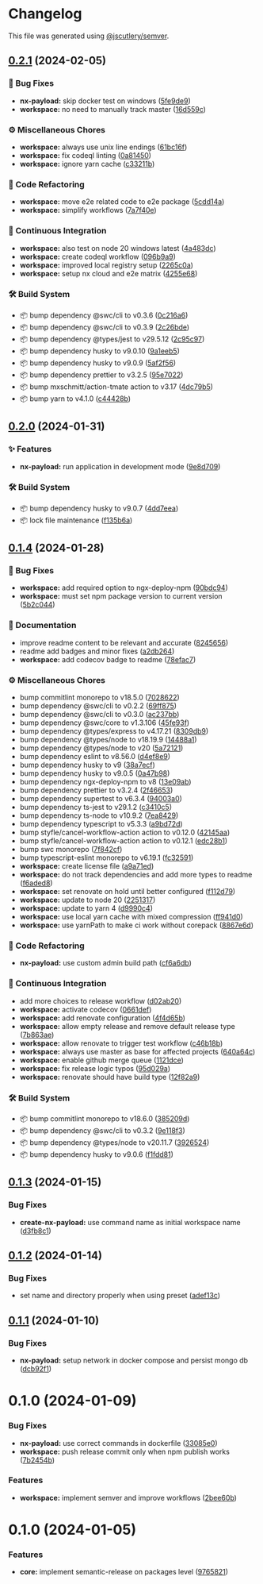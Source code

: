 # Changelog

This file was generated using [@jscutlery/semver](https://github.com/jscutlery/semver).

## [0.2.1](https://github.com/codeware-sthlm/nx-plugins/compare/workspace-0.2.0...workspace-0.2.1) (2024-02-05)


### 🐞 Bug Fixes

* **nx-payload:** skip docker test on windows ([5fe9de9](https://github.com/codeware-sthlm/nx-plugins/commit/5fe9de9cf179214b33d1d8e355fd8f5e8fca0b1e))
* **workspace:** no need to manually track master ([16d559c](https://github.com/codeware-sthlm/nx-plugins/commit/16d559cc193d383a93a5265b6f547adff884388e))


### ⚙️ Miscellaneous Chores

* **workspace:** always use unix line endings ([61bc16f](https://github.com/codeware-sthlm/nx-plugins/commit/61bc16f33b9184af0b4da66ab4b493bbb27ee635))
* **workspace:** fix codeql linting ([0a81450](https://github.com/codeware-sthlm/nx-plugins/commit/0a81450ad9575c3672b74c90285848527b1cd62a))
* **workspace:** ignore yarn cache ([c33211b](https://github.com/codeware-sthlm/nx-plugins/commit/c33211b9d32f7f87c74cadc0a60b15642c425420))


### 🧹 Code Refactoring

* **workspace:** move e2e related code to e2e package ([5cdd14a](https://github.com/codeware-sthlm/nx-plugins/commit/5cdd14a1bdbacf3232bce3a6635f2be8d5bbf8ad))
* **workspace:** simplify workflows ([7a7f40e](https://github.com/codeware-sthlm/nx-plugins/commit/7a7f40eab182e54d85c105f775f154af01b5c4e2))


### 🤖 Continuous Integration

* **workspace:** also test on node 20 windows latest ([4a483dc](https://github.com/codeware-sthlm/nx-plugins/commit/4a483dc7e190c160a1d3de7d40707a617599ccd4))
* **workspace:** create codeql workflow ([096b9a9](https://github.com/codeware-sthlm/nx-plugins/commit/096b9a9b8cc89739e0ea241bcfa2f4a7da1ba3a6))
* **workspace:** improved local registry setup ([2265c0a](https://github.com/codeware-sthlm/nx-plugins/commit/2265c0a3292bdbb3215bf4e1363735f1c036ca1d))
* **workspace:** setup nx cloud and e2e matrix ([4255e68](https://github.com/codeware-sthlm/nx-plugins/commit/4255e685e3fc70859cdc7bd8f61bbbc0aedec3a2))


### 🛠️ Build System

* 📦 bump dependency @swc/cli to v0.3.6 ([0c216a6](https://github.com/codeware-sthlm/nx-plugins/commit/0c216a6fb5b4fb89679138a2fdf586a7bee0b940))
* 📦 bump dependency @swc/cli to v0.3.9 ([2c26bde](https://github.com/codeware-sthlm/nx-plugins/commit/2c26bde2b526103c8c5f33de2b2b0fb755f9b500))
* 📦 bump dependency @types/jest to v29.5.12 ([2c95c97](https://github.com/codeware-sthlm/nx-plugins/commit/2c95c9706cf64d74bb41e18f324e6e4b514fa2cb))
* 📦 bump dependency husky to v9.0.10 ([9a1eeb5](https://github.com/codeware-sthlm/nx-plugins/commit/9a1eeb57952d9d60490658a7f4a35eb5c52f8b8e))
* 📦 bump dependency husky to v9.0.9 ([5af2f56](https://github.com/codeware-sthlm/nx-plugins/commit/5af2f5617449af07adc0f4407e56654a993be64d))
* 📦 bump dependency prettier to v3.2.5 ([95e7022](https://github.com/codeware-sthlm/nx-plugins/commit/95e70228755b9f77ad3006be6e7d2d3070ecb18f))
* 📦 bump mxschmitt/action-tmate action to v3.17 ([4dc79b5](https://github.com/codeware-sthlm/nx-plugins/commit/4dc79b5638a422e33030153b7b8511bab3d69be9))
* 📦 bump yarn to v4.1.0 ([c44428b](https://github.com/codeware-sthlm/nx-plugins/commit/c44428bb60239bb590f65df7503a7c8f8bd91f15))

## [0.2.0](https://github.com/codeware-sthlm/nx-plugins/compare/workspace-0.1.4...workspace-0.2.0) (2024-01-31)


### ✨ Features

* **nx-payload:** run application in development mode ([9e8d709](https://github.com/codeware-sthlm/nx-plugins/commit/9e8d709a3908ef2c9360708a256b78ffe36390a6))


### 🛠️ Build System

* 📦 bump dependency husky to v9.0.7 ([4dd7eea](https://github.com/codeware-sthlm/nx-plugins/commit/4dd7eeae5f8192fe2e50e95de590e9447fc52bc9))
* 📦 lock file maintenance ([f135b6a](https://github.com/codeware-sthlm/nx-plugins/commit/f135b6a72d141195ffea717a6e094a7e731ec887))

## [0.1.4](https://github.com/codeware-sthlm/nx-plugins/compare/workspace-0.1.3...workspace-0.1.4) (2024-01-28)


### 🐞 Bug Fixes

* **workspace:** add required option to ngx-deploy-npm ([90bdc94](https://github.com/codeware-sthlm/nx-plugins/commit/90bdc94eed32b198fb429195f7e9205e234eb890))
* **workspace:** must set npm package version to current version ([5b2c044](https://github.com/codeware-sthlm/nx-plugins/commit/5b2c0440ec538b9701d727afb5a6b174dabf50c9))


### 📄 Documentation

* improve readme content to be relevant and accurate ([8245656](https://github.com/codeware-sthlm/nx-plugins/commit/82456567ea91963ea1f0a3a9c4aa557498621cec))
* readme add badges and minor fixes ([a2db264](https://github.com/codeware-sthlm/nx-plugins/commit/a2db264b0e8c268a4a1644b565a54fa2fe492909))
* **workspace:** add codecov badge to readme ([78efac7](https://github.com/codeware-sthlm/nx-plugins/commit/78efac758e1a63a2c40b311e8b6a370b14581747))


### ⚙️ Miscellaneous Chores

* bump commitlint monorepo to v18.5.0 ([7028622](https://github.com/codeware-sthlm/nx-plugins/commit/7028622b83cc24021e84476305706b47a0c4ebe5))
* bump dependency @swc/cli to v0.2.2 ([69ff875](https://github.com/codeware-sthlm/nx-plugins/commit/69ff875818e25438cfca6e92404e0ce9a2ae2a29))
* bump dependency @swc/cli to v0.3.0 ([ac237bb](https://github.com/codeware-sthlm/nx-plugins/commit/ac237bba943cefb4da44ca781d0420bc0c946376))
* bump dependency @swc/core to v1.3.106 ([45fe93f](https://github.com/codeware-sthlm/nx-plugins/commit/45fe93fe97223f8b93eff2b8f4c64af8d818b70c))
* bump dependency @types/express to v4.17.21 ([8309db9](https://github.com/codeware-sthlm/nx-plugins/commit/8309db906e3dae36525fb8c95d43d5398fda46af))
* bump dependency @types/node to v18.19.9 ([14488a1](https://github.com/codeware-sthlm/nx-plugins/commit/14488a11e7ab7e1c40758f276476f885b79f163c))
* bump dependency @types/node to v20 ([5a72121](https://github.com/codeware-sthlm/nx-plugins/commit/5a721219af0f52f418ad3efd5106ed57624d907c))
* bump dependency eslint to v8.56.0 ([d4ef8e9](https://github.com/codeware-sthlm/nx-plugins/commit/d4ef8e93bea1b78d75cddf1a2a752622e55cf24d))
* bump dependency husky to v9 ([38a7ecf](https://github.com/codeware-sthlm/nx-plugins/commit/38a7ecfecacc3f1ce13c11e39bbf82d3f3ad81d1))
* bump dependency husky to v9.0.5 ([0a47b98](https://github.com/codeware-sthlm/nx-plugins/commit/0a47b98c67fb94fb8ec12910b7b5172d10c6aa26))
* bump dependency ngx-deploy-npm to v8 ([13e09ab](https://github.com/codeware-sthlm/nx-plugins/commit/13e09abdfef2c37749a5239e99ac2124219acb38))
* bump dependency prettier to v3.2.4 ([2f46653](https://github.com/codeware-sthlm/nx-plugins/commit/2f46653a5d0c3fe318b70ffe92eb884f42b40e62))
* bump dependency supertest to v6.3.4 ([94003a0](https://github.com/codeware-sthlm/nx-plugins/commit/94003a02d8bdba8efc7ccaf42f874af7f88695db))
* bump dependency ts-jest to v29.1.2 ([c3410c5](https://github.com/codeware-sthlm/nx-plugins/commit/c3410c5eef5ac6aae79bbc3cad9701dfd598d1fc))
* bump dependency ts-node to v10.9.2 ([7ea8429](https://github.com/codeware-sthlm/nx-plugins/commit/7ea8429f7e89cdcf79cff115aa2e13be99e4b341))
* bump dependency typescript to v5.3.3 ([a9bd72d](https://github.com/codeware-sthlm/nx-plugins/commit/a9bd72d21bcd5e992d7aef971fe9845c1cbbd17b))
* bump styfle/cancel-workflow-action action to v0.12.0 ([42145aa](https://github.com/codeware-sthlm/nx-plugins/commit/42145aad78d8e1c40fafef73a4b81092ce01dfea))
* bump styfle/cancel-workflow-action action to v0.12.1 ([edc28b1](https://github.com/codeware-sthlm/nx-plugins/commit/edc28b17c798c1619998ba03d52f1f4bcb3f2b5d))
* bump swc monorepo ([7f842cf](https://github.com/codeware-sthlm/nx-plugins/commit/7f842cfc47bdb82d35d22b4ba1cac02b4576c956))
* bump typescript-eslint monorepo to v6.19.1 ([fc32591](https://github.com/codeware-sthlm/nx-plugins/commit/fc32591da77897ee6f943cbf7271aecfd4293c03))
* **workspace:** create license file ([a9a71ed](https://github.com/codeware-sthlm/nx-plugins/commit/a9a71ed181f2d4757468e8fd63eddfbb2abcbcdb))
* **workspace:** do not track dependencies and add more types to readme ([f6aded8](https://github.com/codeware-sthlm/nx-plugins/commit/f6aded83cd76cb35239fb39f9b6c3591511885ce))
* **workspace:** set renovate on hold until better configured ([f112d79](https://github.com/codeware-sthlm/nx-plugins/commit/f112d79b5b66a5d3fc223284b3bd6ac4d02aec91))
* **workspace:** update to node 20 ([2251317](https://github.com/codeware-sthlm/nx-plugins/commit/22513170791fce69fbd142bd5cb98f87ddb172de))
* **workspace:** update to yarn 4 ([d9990c4](https://github.com/codeware-sthlm/nx-plugins/commit/d9990c4823779c43d9b6687e7417f5283d5c9713))
* **workspace:** use local yarn cache with mixed compression ([ff941d0](https://github.com/codeware-sthlm/nx-plugins/commit/ff941d093b4217cb20a11322d716befbfb13d759))
* **workspace:** use yarnPath to make ci work without corepack ([8867e6d](https://github.com/codeware-sthlm/nx-plugins/commit/8867e6dc9d64beb03223038c2217188c2ecd22f2))


### 🧹 Code Refactoring

* **nx-payload:** use custom admin build path ([cf6a6db](https://github.com/codeware-sthlm/nx-plugins/commit/cf6a6db14be164d30855346731c00d4893bf4925))


### 🤖 Continuous Integration

* add more choices to release workflow ([d02ab20](https://github.com/codeware-sthlm/nx-plugins/commit/d02ab208fd38ce47a825ec017739650e7894bbd0))
* **workspace:** activate codecov ([0661def](https://github.com/codeware-sthlm/nx-plugins/commit/0661def92883d46150093d24f9c4f1486a6bdf7f))
* **workspace:** add renovate configuration ([4f4d65b](https://github.com/codeware-sthlm/nx-plugins/commit/4f4d65bdad79ba2fd5a63db1543256b1bde451e9))
* **workspace:** allow empty release and remove default release type ([7b863ae](https://github.com/codeware-sthlm/nx-plugins/commit/7b863aee62f209e7a4bbcaf409ae8e804ebc9468))
* **workspace:** allow renovate to trigger test workflow ([c46b18b](https://github.com/codeware-sthlm/nx-plugins/commit/c46b18bd3d5afe481d76d29f5f9330dedead81f5))
* **workspace:** always use master as base for affected projects ([640a64c](https://github.com/codeware-sthlm/nx-plugins/commit/640a64c177e7913d9db15a08baf6382162297a24))
* **workspace:** enable github merge queue ([1121dce](https://github.com/codeware-sthlm/nx-plugins/commit/1121dce2c47d74c97abe863cca47d5e9c5666774))
* **workspace:** fix release logic typos ([95d029a](https://github.com/codeware-sthlm/nx-plugins/commit/95d029a6e95176380e9b103d53660e71ab68897c))
* **workspace:** renovate should have build type ([12f82a9](https://github.com/codeware-sthlm/nx-plugins/commit/12f82a9b726a81de4793f82b72b7453d8de94ae7))


### 🛠️ Build System

* 📦 bump commitlint monorepo to v18.6.0 ([385209d](https://github.com/codeware-sthlm/nx-plugins/commit/385209d202b0dccd82911e1a13cfafa8a386fb02))
* 📦 bump dependency @swc/cli to v0.3.2 ([9e118f3](https://github.com/codeware-sthlm/nx-plugins/commit/9e118f3f1c5065c18164a173d67dfea56ae4ce9f))
* 📦 bump dependency @types/node to v20.11.7 ([3926524](https://github.com/codeware-sthlm/nx-plugins/commit/3926524e44299757d7489c75aed2ac5c81c15e65))
* 📦 bump dependency husky to v9.0.6 ([f1fdd81](https://github.com/codeware-sthlm/nx-plugins/commit/f1fdd815e605d1b301eeb06893c491ebf62483cb))

## [0.1.3](https://github.com/codeware-sthlm/nx-plugins/compare/workspace-0.1.2...workspace-0.1.3) (2024-01-15)


### Bug Fixes

* **create-nx-payload:** use command name as initial workspace name ([d3fb8c1](https://github.com/codeware-sthlm/nx-plugins/commit/d3fb8c1d162e554c9324660a697d91cfe1fd2c97))



## [0.1.2](https://github.com/codeware-sthlm/nx-plugins/compare/workspace-0.1.1...workspace-0.1.2) (2024-01-14)


### Bug Fixes

* set name and directory properly when using preset ([adef13c](https://github.com/codeware-sthlm/nx-plugins/commit/adef13c3e81a32f0ce71ec26950e86b5b6a79abe))



## [0.1.1](https://github.com/codeware-sthlm/nx-plugins/compare/workspace-0.1.0...workspace-0.1.1) (2024-01-10)


### Bug Fixes

* **nx-payload:** setup network in docker compose and persist mongo db ([dcb92f1](https://github.com/codeware-sthlm/nx-plugins/commit/dcb92f1d496310c8c60f966cc4209b14567f2a81))



# 0.1.0 (2024-01-09)


### Bug Fixes

* **nx-payload:** use correct commands in dockerfile ([33085e0](https://github.com/codeware-sthlm/nx-plugins/commit/33085e020530837cdc94304b7e1f461592c718ef))
* **workspace:** push release commit only when npm publish works ([7b2454b](https://github.com/codeware-sthlm/nx-plugins/commit/7b2454b1f5ed7458a060182a47f5d8593d195ed0))


### Features

* **workspace:** implement semver and improve workflows ([2bee60b](https://github.com/codeware-sthlm/nx-plugins/commit/2bee60bfd1e1e03ca83725a76e32a80be13ef7f0))



# 0.1.0 (2024-01-05)


### Features

* **core:** implement semantic-release on packages level ([9765821](https://github.com/codeware-sthlm/nx-plugins/commit/9765821bfb40e3c17295bf85bd87c043bd16f175))
